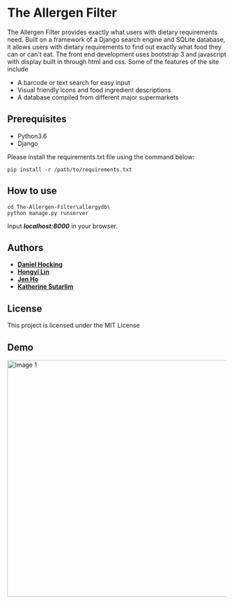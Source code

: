# The Allergen Filter
The Allergen Filter provides exactly what users with dietary requirements need. Built on a framework of a Django search engine and SQLite database, it allows users with dietary requirements to find out exactly what food they can or can't eat. The front end development uses bootstrap 3 and javascript with display built in through html and css. Some of the features of the site include
- A barcode or text search for easy input
- Visual friendly icons and food ingredient descriptions
- A database compiled from different major supermarkets

## Prerequisites
- Python3.6
- Django

Please install the requirements.txt file using the command below:
```
pip install -r /path/to/requirements.txt
```

## How to use
```
cd The-Allergen-Filter\allergydb\
python manage.py runserver
```
Input ***localhost:8000*** in your browser.

## Authors

* **[Daniel Hocking](https://github.com/daniel-hocking)**
* **[Hongyi Lin](https://github.com/Hongyil1)**
* **[Jen Ho](https://github.com/hojen01)**
* **[Katherine Sutarlim](https://github.com/katherinesutarlim)**

## License

This project is licensed under the MIT License

## Demo
<img width="544" alt="image 1" src="https://user-images.githubusercontent.com/22671087/42612132-e32118aa-85dc-11e8-8c68-e9798ad915f6.PNG">

